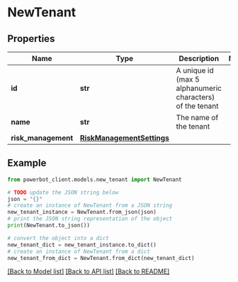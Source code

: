 # NewTenant


## Properties

Name | Type | Description | Notes
------------ | ------------- | ------------- | -------------
**id** | **str** | A unique id (max 5 alphanumeric characters) of the tenant | 
**name** | **str** | The name of the tenant | 
**risk_management** | [**RiskManagementSettings**](RiskManagementSettings.md) |  | 

## Example

```python
from powerbot_client.models.new_tenant import NewTenant

# TODO update the JSON string below
json = "{}"
# create an instance of NewTenant from a JSON string
new_tenant_instance = NewTenant.from_json(json)
# print the JSON string representation of the object
print(NewTenant.to_json())

# convert the object into a dict
new_tenant_dict = new_tenant_instance.to_dict()
# create an instance of NewTenant from a dict
new_tenant_from_dict = NewTenant.from_dict(new_tenant_dict)
```
[[Back to Model list]](../README.md#documentation-for-models) [[Back to API list]](../README.md#documentation-for-api-endpoints) [[Back to README]](../README.md)


